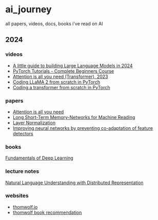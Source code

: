 # ai_journey

all papers, videos, docs, books i've read on AI

## 2024

### videos

* [A little guide to building Large Language Models in 2024](https://www.youtube.com/watch?v=2-SPH9hIKT8&t=860s)
* [PyTorch Tutorials - Complete Beginners Course](https://www.youtube.com/playlist?list=PLqnslRFeH2UrcDBWF5mfPGpqQDSta6VK4)
* [Attention is all you need (Transformer), 2023](https://www.youtube.com/watch?v=bCz4OMemCcA)
* [Coding LLaMA 2 from scratch in PyTorch](https://www.youtube.com/watch?v=oM4VmoabDAI&t=10s)
* [Coding a transformer from scratch in PyTorch](https://www.youtube.com/watch?v=ISNdQcPhsts)


### papers

* [Attention is all you need](https://arxiv.org/pdf/1706.03762)
* [Long Short-Term Memory-Networks for Machine Reading](https://arxiv.org/pdf/1601.06733)
* [Layer Normalization](https://arxiv.org/pdf/1607.06450)
* [Improving neural networks by preventing
co-adaptation of feature detectors](https://arxiv.org/pdf/1207.0580)

### books

[Fundamentals of Deep Learning](https://www.oreilly.com/library/view/fundamentals-of-deep/9781492082170/)

### lecture notes

[Natural Language Understanding with Distributed Representation](https://github.com/nyu-dl/NLP_DL_Lecture_Note/blob/master/lecture_note.pdf)


### websites

* [thomwolf.io](https://thomwolf.io/)
* [thomwolf book recommendation](https://thomwolf.io/data/Thom_wolf_reading_list.txt)

